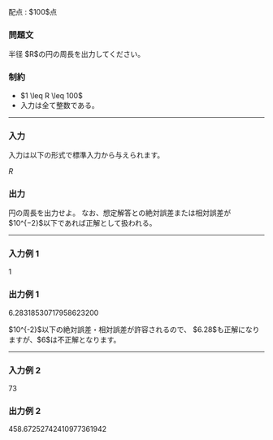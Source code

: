 
<div>

<span>

<span>

<p>
﻿配点 : $100$点
</p>

<div>

<section>

### **問題文**

<p>
半径 $R$の円の周長を出力してください。
</p>

</section>

</div>

<div>

<section>

### **制約**

<ul>

<li>
$1 \leq R \leq 100$
</li>

<li>
入力は全て整数である。
</li>

</ul>

</section>

</div>

---

<div>

<div>

<section>

### **入力**

<p>
入力は以下の形式で標準入力から与えられます。
</p>

<div>

$R$
</div>

</section>

</div>

<div>

<section>

### **出力**

<p>
円の周長を出力せよ。
なお、想定解答との絶対誤差または相対誤差が $10^{−2}$以下であれば正解として扱われる。
</p>

</section>

</div>

</div>

---

<div>

<section>

### **入力例 1**

<div>

1

</div>

</section>

</div>

<div>

<section>

### **出力例 1**

<div>

6.28318530717958623200

</div>

<p>
$10^{-2}$以下の絶対誤差・相対誤差が許容されるので、 $6.28$も正解になりますが、$6$は不正解となります。
</p>

</section>

</div>

---

<div>

<section>

### **入力例 2**

<div>

73

</div>

</section>

</div>

<div>

<section>

### **出力例 2**

<div>

458.67252742410977361942

</div>

</section>

</div>

</span>

</span>

</div>
